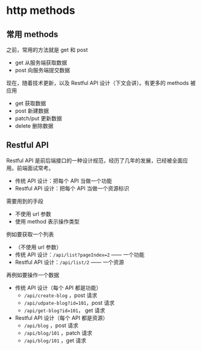 # http methods

## 常用 methods

之前，常用的方法就是 get 和 post

- get 从服务端获取数据
- post 向服务端提交数据

现在，随着技术更新，以及 Restful API 设计（下文会讲）。有更多的 methods 被应用

- get 获取数据
- post 新建数据
- patch/put 更新数据
- delete 删除数据

## Restful API

Restful API 是前后端接口的一种设计规范，经历了几年的发展，已经被全面应用。前端面试常考。

- 传统 API 设计：把每个 API 当做一个功能
- Restful API 设计：把每个 API 当做一个资源标识

需要用到的手段

- 不使用 url 参数
- 使用 method 表示操作类型

例如要获取一个列表

- （不使用 url 参数）
- 传统 API 设计：`/api/list?pageIndex=2` —— 一个功能
- Restful API 设计：`/api/list/2` —— 一个资源

再例如要操作一个数据

- 传统 API 设计（每个 API 都是功能）
    - `/api/create-blog` ，post 请求
    - `/api/udpate-blog?id=101`，post 请求
    - `/api/get-blog?id=101`， get 请求
- Restful API 设计（每个 API 都是资源）
    - `/api/blog` ，post 请求
    - `/api/blog/101` ，patch 请求
    - `/api/blog/101` ，get 请求
